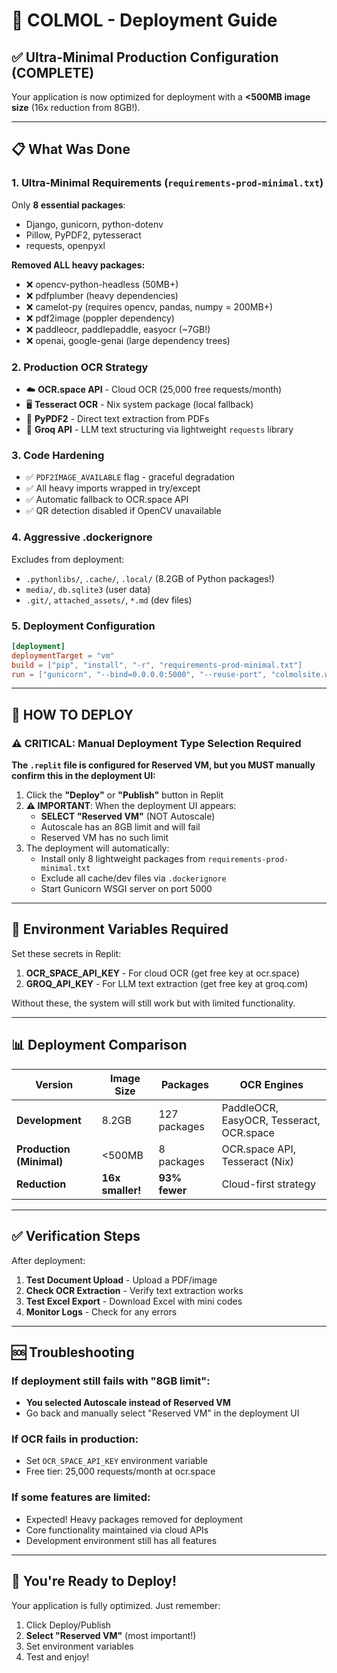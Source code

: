 # 🚀 COLMOL - Deployment Guide

## ✅ Ultra-Minimal Production Configuration (COMPLETE)

Your application is now optimized for deployment with a **<500MB image size** (16x reduction from 8GB!).

---

## 📋 What Was Done

### 1. **Ultra-Minimal Requirements** (`requirements-prod-minimal.txt`)
Only **8 essential packages**:
- Django, gunicorn, python-dotenv
- Pillow, PyPDF2, pytesseract
- requests, openpyxl

**Removed ALL heavy packages:**
- ❌ opencv-python-headless (50MB+)
- ❌ pdfplumber (heavy dependencies)
- ❌ camelot-py (requires opencv, pandas, numpy = 200MB+)
- ❌ pdf2image (poppler dependency)
- ❌ paddleocr, paddlepaddle, easyocr (~7GB!)
- ❌ openai, google-genai (large dependency trees)

### 2. **Production OCR Strategy**
- ☁️ **OCR.space API** - Cloud OCR (25,000 free requests/month)
- 🖥️ **Tesseract OCR** - Nix system package (local fallback)
- 📄 **PyPDF2** - Direct text extraction from PDFs
- 🤖 **Groq API** - LLM text structuring via lightweight `requests` library

### 3. **Code Hardening**
- ✅ `PDF2IMAGE_AVAILABLE` flag - graceful degradation
- ✅ All heavy imports wrapped in try/except
- ✅ Automatic fallback to OCR.space API
- ✅ QR detection disabled if OpenCV unavailable

### 4. **Aggressive .dockerignore**
Excludes from deployment:
- `.pythonlibs/`, `.cache/`, `.local/` (8.2GB of Python packages!)
- `media/`, `db.sqlite3` (user data)
- `.git/`, `attached_assets/`, `*.md` (dev files)

### 5. **Deployment Configuration**
```toml
[deployment]
deploymentTarget = "vm"
build = ["pip", "install", "-r", "requirements-prod-minimal.txt"]
run = ["gunicorn", "--bind=0.0.0.0:5000", "--reuse-port", "colmolsite.wsgi:application"]
```

---

## 🎯 HOW TO DEPLOY

### ⚠️ CRITICAL: Manual Deployment Type Selection Required

**The `.replit` file is configured for Reserved VM, but you MUST manually confirm this in the deployment UI:**

1. Click the **"Deploy"** or **"Publish"** button in Replit
2. **⚠️ IMPORTANT**: When the deployment UI appears:
   - **SELECT "Reserved VM"** (NOT Autoscale)
   - Autoscale has an 8GB limit and will fail
   - Reserved VM has no such limit
3. The deployment will automatically:
   - Install only 8 lightweight packages from `requirements-prod-minimal.txt`
   - Exclude all cache/dev files via `.dockerignore`
   - Start Gunicorn WSGI server on port 5000

---

## 🔑 Environment Variables Required

Set these secrets in Replit:

1. **OCR_SPACE_API_KEY** - For cloud OCR (get free key at ocr.space)
2. **GROQ_API_KEY** - For LLM text extraction (get free key at groq.com)

Without these, the system will still work but with limited functionality.

---

## 📊 Deployment Comparison

| Version | Image Size | Packages | OCR Engines |
|---------|-----------|----------|-------------|
| **Development** | 8.2GB | 127 packages | PaddleOCR, EasyOCR, Tesseract, OCR.space |
| **Production (Minimal)** | <500MB | 8 packages | OCR.space API, Tesseract (Nix) |
| **Reduction** | **16x smaller!** | **93% fewer** | Cloud-first strategy |

---

## ✅ Verification Steps

After deployment:

1. **Test Document Upload** - Upload a PDF/image
2. **Check OCR Extraction** - Verify text extraction works
3. **Test Excel Export** - Download Excel with mini codes
4. **Monitor Logs** - Check for any errors

---

## 🆘 Troubleshooting

### If deployment still fails with "8GB limit":
- **You selected Autoscale instead of Reserved VM**
- Go back and manually select "Reserved VM" in the deployment UI

### If OCR fails in production:
- Set `OCR_SPACE_API_KEY` environment variable
- Free tier: 25,000 requests/month at ocr.space

### If some features are limited:
- Expected! Heavy packages removed for deployment
- Core functionality maintained via cloud APIs
- Development environment still has all features

---

## 🎉 You're Ready to Deploy!

Your application is fully optimized. Just remember:
1. Click Deploy/Publish
2. **Select "Reserved VM"** (most important!)
3. Set environment variables
4. Test and enjoy!
